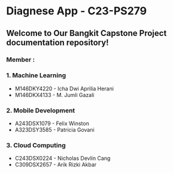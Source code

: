 # Diagnese App - C23-PS279

## Welcome to Our Bangkit Capstone Project documentation repository!

### Member :
### 1. Machine Learning
  - M146DKY4220 - Icha Dwi Aprilia Herani
  - M146DKX4133 - M. Jumli Gazali

### 2. Mobile Development
  - A243DSX1079 - Felix Winston
  - A323DSY3585 - Patricia Govani

### 3. Cloud Computing
  - C243DSX0224 - Nicholas Devlin Cang
  - C309DSX2657 - Arik Rizki Akbar
